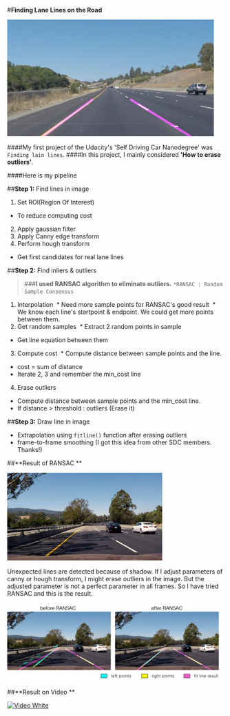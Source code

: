 #**Finding Lane Lines on the Road** 

<img src="result_solidYellowCurve.jpg" width="480" alt="Combined Image" />

####My first project of the Udacity's 'Self Driving Car Nanodegree' was `Finding lain lines`.
####In this project, I mainly considered **'How to erase outliers'**.

####Here is my pipeline

##**Step 1:** Find lines in image

1. Set ROI(Region Of Interest)
  * To reduce computing cost
2. Apply gaussian filter
3. Apply Canny edge transform
4. Perform hough transform 
  * Get first candidates for real lane lines
 
##**Step 2:** Find inliers & outliers

> ###**I used RANSAC algorithm to eliminate outliers.**
> `*RANSAC : Random Sample Consensus`

1. Interpolation
  * Need more sample points for RANSAC's good result 
  * We know each line's startpoint & endpoint. We could get more points between them.
2. Get random samples
  * Extract 2 random points in sample
  * Get line equation between them
3. Compute cost
  * Compute distance between sample points and the line.
  * cost = sum of distance
*  Iterate 2, 3 and remember the min_cost line
4. Erase outliers
  * Compute distance between sample points and the min_cost line.
  * If distance > threshold : outliers (Erase it)

##**Step 3:** Draw line in image

*  Extrapolation using `fitline()` function after erasing outliers
*  frame-to-frame smoothing (I got this idea from other SDC members. Thanks!) 


##**Result of RANSAC **

<img src="check_1.png" width="360" alt="Combined Image" />

Unexpected lines are detected because of shadow.
If I adjust parameters of canny or hough transform, I might erase outliers in the image.
But the adjusted parameter is not a perfect parameter in all frames.
So I have tried RANSAC and this is the result.

<img src="ransac_result.png" width="640" alt="Combined Image" />

##**Result on Video **

[![Video White](https://github.com/windowsub0406/SelfDrivingCarND/blob/master/SDC_project_1/result_white.gif?raw=true)](https://youtu.be/Un9S84z3U4w)
